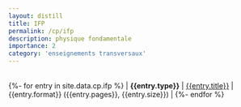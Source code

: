```yaml
---
layout: distill
title: IFP
permalink: /cp/ifp
description: physique fondamentale
importance: 2
category: 'enseignements transversaux'
---
```


|          |          |          |
| :------: | -------- | -------: |
{%- for entry in site.data.cp.ifp %}
| **{{entry.type}}** | <a href="{{ entry.url }}" target="_blank" rel="noopener noreferrer">{{entry.title}}</a> | {{entry.format}} ({{entry.pages}}, {{entry.size}}) |
{%- endfor %}

